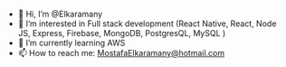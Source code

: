 - 👋 Hi, I’m @Elkaramany
- 👀 I’m interested in Full stack development (React Native, React, Node JS, Express, Firebase, MongoDB, PostgresQL, MySQL )
- 🌱 I’m currently learning AWS
- 📫 How to reach me: MostafaElkaramany@hotmail.com

<!---
Elkaramany/Elkaramany is a ✨ special ✨ repository because its `README.md` (this file) appears on your GitHub profile.
You can click the Preview link to take a look at your changes.
--->
